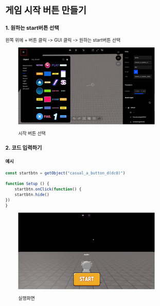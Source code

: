 # 게임 시작 버튼 만들기

### 1. 원하는 start버튼 선택&#x20;

왼쪽 위에 + 버튼 클릭 -> GUI 클릭 -> 원하는 start버튼 선택&#x20;

<figure><img src="../../.gitbook/assets/게임 시작버튼.png" alt=""><figcaption><p>시작 버튼 선택</p></figcaption></figure>

### 2. 코드 입력하기&#x20;

#### 예시

```javascript
const startbtn = getObject("casual_a_button_d(dc0)")

function Setup () {
    startbtn.onClick(function() {
    startbtn.hide()
})
}
```

<figure><img src="../../.gitbook/assets/게임시작버튼.gif" alt=""><figcaption><p>실행화면</p></figcaption></figure>
